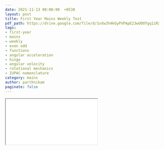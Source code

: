 ```yaml
---
date: 2021-11-13 00:00:00  +0530
layout: post
title: First Year Mains Weekly Test
pdf_path: https://drive.google.com/file/d/1vXwJh4kGyPVPApE23wU0OTgq1iRXarkS/preview?usp=drive_link
tags: 
- first-year
- mains
- weekly
- even odd
- functions
- angular acceleration
- hinge
- angular velocity
- rotational mechanics
- IUPAC nomenclature
category: mains
author: parthnikam
paginate: false
---
```


<iframe class="embed-pdf" src="{{ page.pdf_path }}#toolbar=0" seamless="seamless" scrolling="no" style="overflow:hidden"></iframe>
